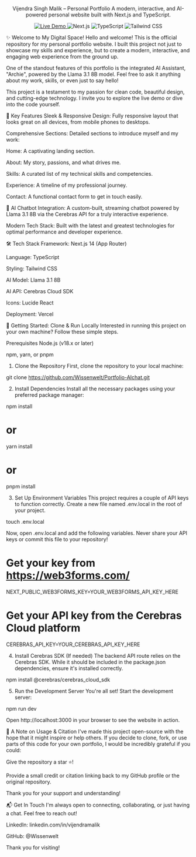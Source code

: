 <div align="center">

Vijendra Singh Malik – Personal Portfolio
A modern, interactive, and AI-powered personal website built with Next.js and TypeScript.

<p>
<a href="YOUR_LIVE_DEMO_URL" target="_blank">
<img src="https://img.shields.io/badge/View_Live-Demo-brightgreen?style=for-the-badge&logo=https://raw.githubusercontent.com/Wissenwelt/Portfolio-AIchat/main/public/logo.svg" alt="Live Demo"/>
</a>
<img src="https://img.shields.io/badge/Next.js-000000?style=for-the-badge&logo=nextdotjs&logoColor=white" alt="Next.js"/>
<img src="https://img.shields.io/badge/TypeScript-3178C6?style=for-the-badge&logo=typescript&logoColor=white" alt="TypeScript"/>
<img src="https://img.shields.io/badge/Tailwind_CSS-38B2AC?style=for-the-badge&logo=tailwind-css&logoColor=white" alt="Tailwind CSS"/>
</p>
</div>

<!--
IMPORTANT: Replace the image URL below with a screenshot of your own portfolio!
-->

✨ Welcome to My Digital Space!
Hello and welcome! This is the official repository for my personal portfolio website. I built this project not just to showcase my skills and experience, but to create a modern, interactive, and engaging web experience from the ground up.

One of the standout features of this portfolio is the integrated AI Assistant, "Archie", powered by the Llama 3.1 8B model. Feel free to ask it anything about my work, skills, or even just to say hello!

This project is a testament to my passion for clean code, beautiful design, and cutting-edge technology. I invite you to explore the live demo or dive into the code yourself.

🚀 Key Features
Sleek & Responsive Design: Fully responsive layout that looks great on all devices, from mobile phones to desktops.

Comprehensive Sections: Detailed sections to introduce myself and my work:

Home: A captivating landing section.

About: My story, passions, and what drives me.

Skills: A curated list of my technical skills and competencies.

Experience: A timeline of my professional journey.

Contact: A functional contact form to get in touch easily.

🤖 AI Chatbot Integration: A custom-built, streaming chatbot powered by Llama 3.1 8B via the Cerebras API for a truly interactive experience.

Modern Tech Stack: Built with the latest and greatest technologies for optimal performance and developer experience.

🛠️ Tech Stack
Framework: Next.js 14 (App Router)

Language: TypeScript

Styling: Tailwind CSS

AI Model: Llama 3.1 8B

AI API: Cerebras Cloud SDK

Icons: Lucide React

Deployment: Vercel

🔧 Getting Started: Clone & Run Locally
Interested in running this project on your own machine? Follow these simple steps.

Prerequisites
Node.js (v18.x or later)

npm, yarn, or pnpm

1. Clone the Repository
First, clone the repository to your local machine:

git clone https://github.com/Wissenwelt/Portfolio-AIchat.git

2. Install Dependencies
Install all the necessary packages using your preferred package manager:

npm install
# or
yarn install
# or
pnpm install

3. Set Up Environment Variables
This project requires a couple of API keys to function correctly. Create a new file named .env.local in the root of your project.

touch .env.local

Now, open .env.local and add the following variables. Never share your API keys or commit this file to your repository!

# Get your key from https://web3forms.com/
NEXT_PUBLIC_WEB3FORMS_KEY=YOUR_WEB3FORMS_API_KEY_HERE

# Get your API key from the Cerebras Cloud platform
CEREBRAS_API_KEY=YOUR_CEREBRAS_API_KEY_HERE

4. Install Cerebras SDK (If needed)
The backend API route relies on the Cerebras SDK. While it should be included in the package.json dependencies, ensure it's installed correctly.

npm install @cerebras/cerebras_cloud_sdk

5. Run the Development Server
You're all set! Start the development server:

npm run dev

Open http://localhost:3000 in your browser to see the website in action.

🙏 A Note on Usage & Citation
I've made this project open-source with the hope that it might inspire or help others. If you decide to clone, fork, or use parts of this code for your own portfolio, I would be incredibly grateful if you could:

Give the repository a star ⭐!

Provide a small credit or citation linking back to my GitHub profile or the original repository.

Thank you for your support and understanding!

📬 Get In Touch
I'm always open to connecting, collaborating, or just having a chat. Feel free to reach out!

LinkedIn: linkedin.com/in/vijendramalik

GitHub: @Wissenwelt

Thank you for visiting!
